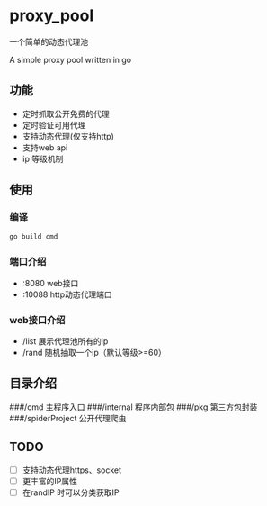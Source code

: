 # proxy_pool

一个简单的动态代理池

A simple proxy pool written in go

## 功能

 - 定时抓取公开免费的代理
 - 定时验证可用代理
 - 支持动态代理(仅支持http)
 - 支持web api
 - ip 等级机制

## 使用
### 编译
```bash
go build cmd
```
### 端口介绍
- :8080 web接口
- :10088 http动态代理端口

### web接口介绍 
- /list 展示代理池所有的ip
- /rand 随机抽取一个ip（默认等级>=60）

## 目录介绍
###/cmd 主程序入口
###/internal 程序内部包
###/pkg 第三方包封装
###/spiderProject 公开代理爬虫

## TODO 
-[ ] 支持动态代理https、socket
-[ ] 更丰富的IP属性
-[ ] 在randIP 时可以分类获取IP 